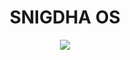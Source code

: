 <h1 align="center">SNIGDHA OS</h1>

<p align="center">
  <img align="center" src="https://github.com/user-attachments/assets/be469594-e128-4789-97aa-412226c7b9f2">
</p>

